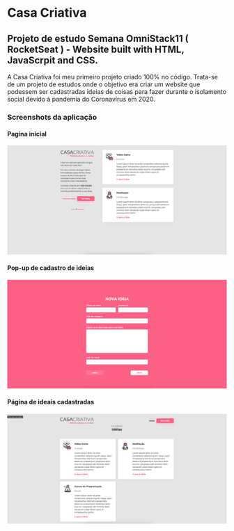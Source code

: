# Casa Criativa
## Projeto de estudo Semana OmniStack11 ( RocketSeat ) - Website built with HTML, JavaScrpit and CSS.

A Casa Criativa foi meu primeiro projeto criado 100% no código. Trata-se de um projeto de estudos onde o objetivo era criar
um website que podessem ser cadastradas ideias de coisas para fazer durante o isolamento social devido à pandemia do
Coronavírus em 2020.

### Screenshots da aplicação

#### Pagina inicial

![Home](https://github.com/gabrielrochadutra/casa-criativa/blob/master/public/home-screen.png)

#### Pop-up de cadastro de ideias

![Home](https://github.com/gabrielrochadutra/casa-criativa/blob/master/public/cadastro-screen.png)

#### Página de ideais cadastradas

![Home](https://github.com/gabrielrochadutra/casa-criativa/blob/master/public/ideias-screen.png)

